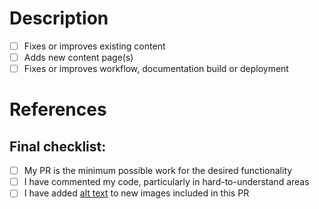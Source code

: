 # Description
<!-- What does this pull request (PR) do? Why is it necessary? -->
<!-- Tell us about your new content, improvement, or fix! -->
<!-- If you can, please add an image, or an animation "An image is worth a thousand words!" -->
<!-- You can use https://www.cockos.com/licecap/ or similar to create animations -->
<!-- You can also see a preview of the documentation changes you are submitting by clicking on "Details" to the right of the "Check the rendered docs here!" check on your PR.>

## Type of change
<!-- Please delete options that are not relevant. -->
- [ ] Fixes or improves existing content
- [ ] Adds new content page(s)
- [ ] Fixes or improves workflow, documentation build or deployment

# References
<!-- What resources, documentation, and guides were used in the creation of this PR? -->
<!-- If this is a fix or otherwise resolves an issue, reference it here with "closes #(issue)" -->

## Final checklist:
- [ ] My PR is the minimum possible work for the desired functionality
- [ ] I have commented my code, particularly in hard-to-understand areas
- [ ] I have added [alt text](https://webaim.org/techniques/alttext/) to new images included in this PR
